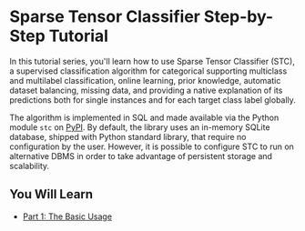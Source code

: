 # Sparse Tensor Classifier Step-by-Step Tutorial

In this tutorial series, you'll learn how to use Sparse Tensor Classifier (STC), a supervised classification algorithm for categorical supporting multiclass and multilabel classification, online learning, prior knowledge, automatic dataset balancing, missing data, and providing a native explanation of its predictions both for single instances and for each target class label globally. 

The algorithm is implemented in SQL and made available via the Python module `stc` on [PyPI](https://pypi.org/project/stc/). By default, the library uses an in-memory SQLite database, shipped with Python standard library, that require no configuration by the user. However, it is possible to configure STC to run on alternative DBMS in order to take advantage of persistent storage and scalability.

## You Will Learn

- [Part 1: The Basic Usage](https://github.com/SparseTensorClassifier/tutorial/blob/main/Get_Started.ipynb)

